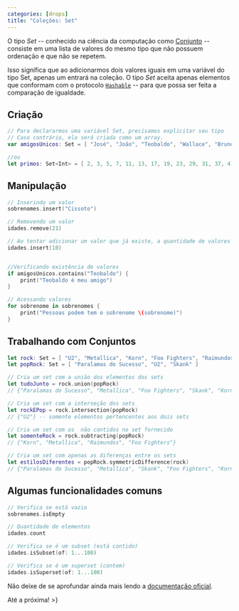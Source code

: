 ```yaml
---
categories: [drops]
title: "Coleções: Set"
---
```


O tipo _Set_ -- conhecido na ciência da computação como [Conjunto][wiki-set] -- consiste em uma lista de valores do mesmo tipo que não possuem ordenação e que não se repetem.

Isso significa que ao adicionarmos dois valores iguais em uma variável do tipo Set, apenas um entrará na coleção. O tipo _Set_ aceita apenas elementos que conformam com o protocolo [`Hashable`][doc-hashable] -- para que possa ser feita a comparação de igualdade.

## Criação
```swift
// Para declararmos uma variável Set, precisamos explicitar seu tipo
// Caso contrário, ela será criada como um array.
var amigosUnicos: Set = [ "José", "João", "Teobaldo", "Wallace", "Bruno" ]

//ou
let primos: Set<Int> = [ 2, 3, 5, 7, 11, 13, 17, 19, 23, 29, 31, 37, 41, 43, 47 ]
```

## Manipulação
```swift
// Inserindo um valor
sobrenomes.insert("Cissoto")

// Removendo um valor
idades.remove(21)

// Ao tentar adicionar um valor que já existe, a quantidade de valores se mantém
idades.insert(10)


//Verificando existência de valores
if amigosUnicos.contains("Teobaldo") {
    print("Teobaldo é meu amigo")
}

// Acessando valores
for sobrenome in sobrenomes {
    print("Pessoas podem tem o sobrenome \(sobrenome)")
}
```

## Trabalhando com Conjuntos
```swift
let rock: Set = [ "U2", "Metallica", "Korn", "Foo Fighters", "Raimundos" ]
let popRock: Set = [ "Paralamas do Sucesso", "U2", "Skank" ]

// Cria um set com a união dos elementos dos sets
let tudoJunto = rock.union(popRock)
// {"Paralamas do Sucesso", "Metallica", "Foo Fighters", "Skank", "Korn", "Raimundos", "U2"}

// Cria um set com a interseção dos sets
let rockEPop = rock.intersection(popRock)
// {"U2"} -- somente elementos pertencentes aos dois sets

// Cria um set com os  não contidos no set fornecido
let somenteRock = rock.subtracting(popRock)
// {"Korn", "Metallica", "Raimundos", "Foo Fighters"}

// Cria um set com apenas as diferenças entre os sets
let estilosDiferentes = popRock.symmetricDifference(rock)
// {"Paralamas do Sucesso", "Metallica", "Skank", "Foo Fighters", "Korn", "Raimundos"}
```

## Algumas funcionalidades comuns
```swift
// Verifica se está vazio
sobrenomes.isEmpty

// Quantidade de elementos
idades.count

// Verifica se é um subset (está contido)
idades.isSubset(of: 1...100)

// Verifica se é um superset (contem)
idades.isSuperset(of: 1...100)
```

Não deixe de se aprofundar ainda mais lendo a [documentação oficial][doc-set].

Até a próxima!
\>}

[wiki-set]: https://pt.wikipedia.org/wiki/Conjunto_(tipo_de_dado_abstrato)
[doc-hashable]: https://developer.apple.com/documentation/swift/hashable
[doc-set]: https://developer.apple.com/documentation/swift/set
